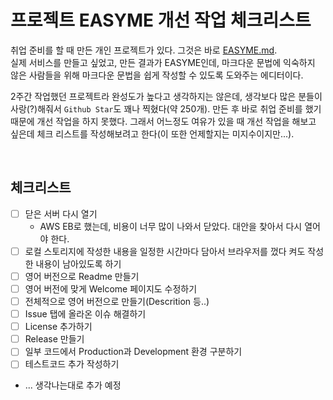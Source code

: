 # 프로젝트 EASYME 개선 작업 체크리스트

취업 준비를 할 때 만든 개인 프로젝트가 있다. 그것은 바로 [EASYME.md](https://github.com/EASYME-md/client).   
실제 서비스를 만들고 싶었고, 만든 결과가 EASYME인데, 마크다운 문법에 익숙하지 않은 사람들을 위해 마크다운 문법을 쉽게 작성할 수 있도록 도와주는 에디터이다.   

2주간 작업했던 프로젝트라 완성도가 높다고 생각하지는 않은데, 생각보다 많은 분들이 사랑(?)해줘서 `Github Star`도 꽤나 찍혔다(약 250개). 만든 후 바로 취업 준비를 했기 때문에 개선 작업을 하지 못했다. 그래서 어느정도 여유가 있을 때 개선 작업을 해보고 싶은데 체크 리스트를 작성해보려고 한다(이 또한 언제할지는 미지수이지만...).

<br>

## 체크리스트
- [ ] 닫은 서버 다시 열기
  - AWS EB로 했는데, 비용이 너무 많이 나와서 닫았다. 대안을 찾아서 다시 열어야 한다.
- [ ] 로컬 스토리지에 작성한 내용을 일정한 시간마다 담아서 브라우저를 껐다 켜도 작성한 내용이 남아있도록 하기
- [ ] 영어 버전으로 Readme 만들기
- [ ] 영어 버전에 맞게 Welcome 페이지도 수정하기
- [ ] 전체적으로 영어 버전으로 만들기(Descrition 등..)
- [ ] Issue 탭에 올라온 이슈 해결하기
- [ ] License 추가하기
- [ ] Release 만들기
- [ ] 일부 코드에서 Production과 Development 환경 구분하기
- [ ] 테스트코드 추가 작성하기
- ... 생각나는대로 추가 예정
